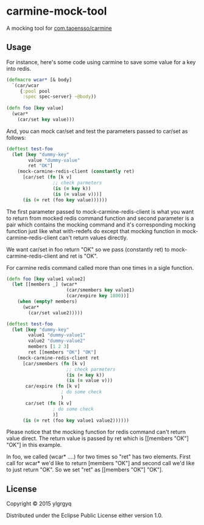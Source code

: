# carmine-mock-tool

A mocking tool for [com.taoensso/carmine](https://github.com/ptaoussanis/carmine) 

## Usage

For instance, here's some code using carmine to save some value for a key into redis.
```clojure
(defmacro wcar* [& body]
  `(car/wcar
     {:pool pool
      :spec spec-server} ~@body))
	   
(defn foo [key value]
  (wcar*
    (car/set key value)))
```

And, you can mock car/set and test the parameters passed to car/set as follows:
```clojure
(deftest test-foo
  (let [key "dummy-key"
        value "dummy-value"
        ret "OK"]
    (mock-carmine-redis-client (constantly ret)
      [car/set (fn [k v]
                 ;; check parmeters
                 (is (= key k))
                 (is (= value v)))]
      (is (= ret (foo key value))))))
```
The first parameter passed to mock-carmine-redis-client is what you want to return from mocked redis command function and second parameter is a pair which contains the mocking command and it's corresponding mocking function just like what with-redefs do except that mocking function in mock-carmine-redis-client can't return values directly.

We want car/set in foo return "OK" so we pass (constantly ret) to mock-carmine-redis-client and ret is "OK".

For carmine redis command called more than one times in a sigle function. 
```clojure
(defn foo [key value1 value2]
  (let [[members _] (wcar*
                      (car/smembers key value1)
                      (car/expire key 1800))]
    (when (empty? members)
      (wcar*
        (car/set value2)))))

(deftest test-foo
  (let [key "dummy-key"
        value1 "dummy-value1"
        value2 "dummy-value2"
        members [1 2 3]
        ret [[members "OK"] "OK"]
    (mock-carmine-redis-client ret
      [car/smembers (fn [k v]
                      ;; check parmeters
                      (is (= key k))
                      (is (= value v)))
       car/expire (fn [k v]
                    ; do some check
                    )
       car/set (fn [k v]
                 ; do some check
                 )]
      (is (= ret (foo key value1 value2))))))
```
Please notice that the mocking function for redis command can't return value direct. The return value is passed by ret which is [[members "OK"] "OK"] in this example.

In foo, we called (wcar* ....) for two times so "ret" has two elements. First call for wcar* we'd like to return [members "OK"] and second call we'd like to just return "OK". So we set "ret" as [[members "OK"] "OK"]. 

## License

Copyright © 2015 ylgrgyq

Distributed under the Eclipse Public License either version 1.0.
